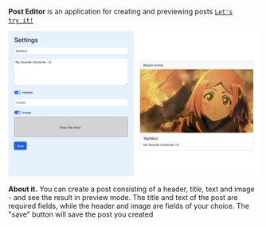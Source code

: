 **Post Editor** is an application for creating and previewing posts
<code>[Let's try it!](https://frontend-project-12-production-02f1.up.railway.app/login)</code> 

![preview-img](./img/preview.png)

**About it.** You can create a post consisting of a header, title, text and image - and see the result in preview mode. The title and text of the post are required fields, while the header and image are fields of your choice. The "save" button will save the post you created


